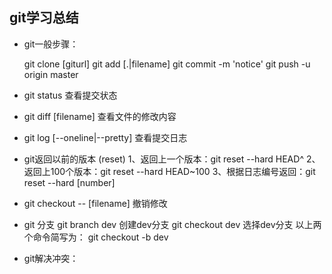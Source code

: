 ## git学习总结
* git一般步骤：

	git clone [giturl]
	git add [.|filename]
	git commit -m 'notice'
	git push -u origin master


* git status 查看提交状态
* git diff [filename] 查看文件的修改内容
* git log [--oneline|--pretty] 查看提交日志
* git返回以前的版本 (reset)
	1、返回上一个版本：git reset --hard HEAD^
	2、返回上100个版本：git reset --hard HEAD~100
	3、根据日志编号返回：git reset --hard [number]

* git checkout -- [filename] 撤销修改


* git 分支
	git branch dev 创建dev分支
	git checkout dev 选择dev分支
	以上两个命令简写为： git checkout -b dev
* git解决冲突：
	

